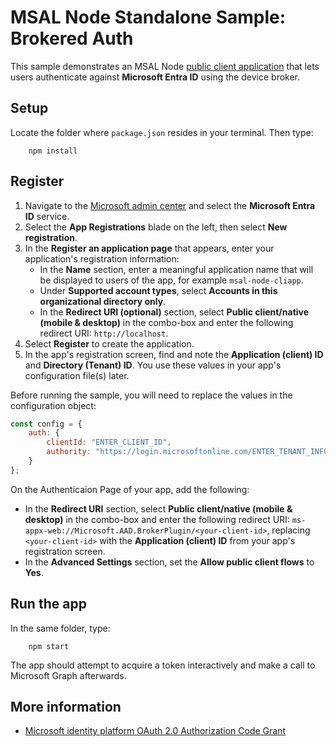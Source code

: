 # MSAL Node Standalone Sample: Brokered Auth

This sample demonstrates an MSAL Node [public client application](../../../lib/msal-node/docs/initialize-public-client-application.md) that lets users authenticate against **Microsoft Entra ID** using the device broker.

## Setup

Locate the folder where `package.json` resides in your terminal. Then type:

```console
    npm install
```

## Register

1. Navigate to the [Microsoft admin center](https://portal.azure.com) and select the **Microsoft Entra ID** service.
1. Select the **App Registrations** blade on the left, then select **New registration**.
1. In the **Register an application page** that appears, enter your application's registration information:
   - In the **Name** section, enter a meaningful application name that will be displayed to users of the app, for example `msal-node-cliapp`.
   - Under **Supported account types**, select **Accounts in this organizational directory only**.
   - In the **Redirect URI (optional)** section, select **Public client/native (mobile & desktop)** in the combo-box and enter the following redirect URI: `http://localhost`.
1. Select **Register** to create the application.
1. In the app's registration screen, find and note the **Application (client) ID** and **Directory (Tenant) ID**. You use these values in your app's configuration file(s) later.

Before running the sample, you will need to replace the values in the configuration object:

```javascript
const config = {
    auth: {
        clientId: "ENTER_CLIENT_ID",
        authority: "https://login.microsoftonline.com/ENTER_TENANT_INFO",
    }
};
```

On the Authenticaion Page of your app, add the following:

- In the **Redirect URI** section, select **Public client/native (mobile & desktop)** in the combo-box and enter the following redirect URI: `ms-appx-web://Microsoft.AAD.BrokerPlugin/<your-client-id>`, replacing `<your-client-id>` with the **Application (client) ID** from your app's registration screen.
- In the **Advanced Settings** section, set the **Allow public client flows** to **Yes**.

## Run the app

In the same folder, type:

```console
    npm start
```

The app should attempt to acquire a token interactively and make a call to Microsoft Graph afterwards.

## More information

- [Microsoft identity platform OAuth 2.0 Authorization Code Grant](https://docs.microsoft.com/azure/active-directory/develop/v2-oauth2-auth-code-flow)
